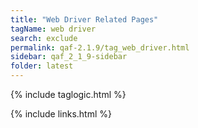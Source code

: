 ```yaml
---
title: "Web Driver Related Pages"
tagName: web driver
search: exclude
permalink: qaf-2.1.9/tag_web_driver.html
sidebar: qaf_2_1_9-sidebar
folder: latest
---
```

{% include taglogic.html %}

{% include links.html %}
